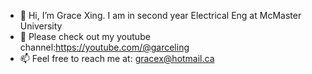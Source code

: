 - 👋 Hi, I’m Grace Xing. I am in second year Electrical Eng at McMaster University
- 💞️ Please check out my youtube channel:https://youtube.com/@garceling
- 📫 Feel free to reach me at: gracex@hotmail.ca

<!---
garceling/garceling is a ✨ special ✨ repository because its `README.md` (this file) appears on your GitHub profile.
You can click the Preview link to take a look at your changes.
--->
